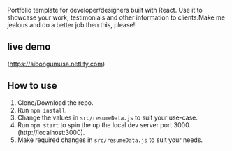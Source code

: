  Portfolio template for developer/designers built with React. Use it to showcase your work, testimonials and other information to clients.Make me jealous and do a better job then this, please!!

## live demo
(https://sibongumusa.netlify.com)

## How to use
1. Clone/Download the repo.
2. Run  ``` npm install ```.
3. Change the values in ```src/resumeData.js``` to suit your use-case.
4. Run ```npm start``` to spin the up the local dev server port 3000.(http://localhost:3000).
5. Make required changes in ```src/resumeData.js``` to suit your needs.


